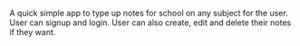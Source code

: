 
A quick simple app to type up notes for school on any subject for the user. User
can signup and login. User can also create, edit and delete their notes if they want.